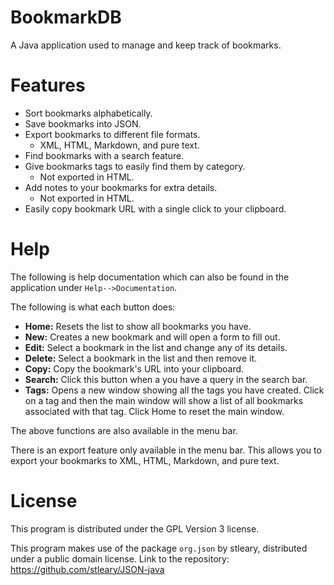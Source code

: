 # BookmarkDB

A Java application used to manage and keep track of bookmarks.

# Features

- Sort bookmarks alphabetically.
- Save bookmarks into JSON.
- Export bookmarks to different file formats.
	- XML, HTML, Markdown, and pure text.
- Find bookmarks with a search feature.
- Give bookmarks tags to easily find them by category.
	- Not exported in HTML.
- Add notes to your bookmarks for extra details.
	- Not exported in HTML.
- Easily copy bookmark URL with a single click to your clipboard.

# Help

The following is help documentation which can also be found in the application under `Help-->Documentation`.

The following is what each button does:

- **Home:** Resets the list to show all bookmarks you have.
- **New:** Creates a new bookmark and will open a form to fill out.
- **Edit:** Select a bookmark in the list and change any of its details.
- **Delete:** Select a bookmark in the list and then remove it.
- **Copy:** Copy the bookmark's URL into your clipboard.
- **Search:** Click this button when a you have a query in the search bar.
- **Tags:** Opens a new window showing all the tags you have created. Click on a tag and then the main window will show a list of all bookmarks associated with that tag. Click Home to reset the main window.

The above functions are also available in the menu bar.

There is an export feature only available in the menu bar. This allows you to export your bookmarks to XML, HTML, Markdown, and pure text.

# License

This program is distributed under the GPL Version 3 license.

This program makes use of the package `org.json` by stleary, distributed under a public domain license.
Link to the repository: https://github.com/stleary/JSON-java